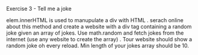 Exercise 3 - Tell me a joke

elem.innerHTML is used to manupulate a div with HTML . serach online about this method and create a website with a div tag containing a random joke given an array of jokes. Use math.random and fetch jokes from the internet (use any website to create the array) . Tour website should show a random joke oh every reload. Min length of your jokes array should be 10.

